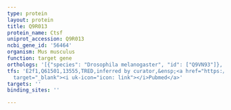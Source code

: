```yaml
---
type: protein
layout: protein
title: Q9R013
protein_name: Ctsf
uniprot_accession: Q9R013
ncbi_gene_id: '56464'
organism: Mus musculus
function: target gene
orthologs: '[{"species": "Drosophila melanogaster", "id": ["Q9VN93"]}, {"species": "Caenorhabditis elegans", "id": ["O16454"]}, {"species": "Homo sapiens", "id": ["<a href=\"/protein/q9ubx1\">Q9UBX1</a>"]}, {"species": "Rattus norvegicus", "id": ["Q499S6"]}]'
tfs: 'E2f1,Q61501,13555,TRED,inferred by curator,&ensp;<a href="https://www.ncbi.nlm.nih.gov/pubmed/?term=17202159%5Buid%5D"
  target="_blank"><i uk-icon="icon: link"></i>Pubmed</a>'
targets: ''
binding_sites: ''

---
```

